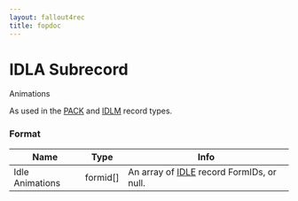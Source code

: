 ```yaml
---
layout: fallout4rec
title: fopdoc
---
```

IDLA Subrecord
==============

Animations

As used in the [PACK](../PACK.html) and [IDLM](../IDLM.html) record types.

### Format

Name | Type | Info
-----|------|-----
Idle Animations | formid[] | An array of [IDLE](IDLE.html) record FormIDs, or null.
